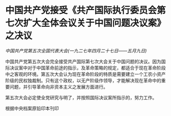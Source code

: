 # 中国共产党接受《共产国际执行委员会第七次扩大全体会议关于中国问题决议案》之决议

*中国共产党第五次全国代表大会(一九二七年四月二十七日——五月九日)*

中国共产党第五次大会完全接受共产国际第七次大会关于中国问题的决议。因为国际决议案中对于中国革命前途的指示，及革命策略的规定，都适合于现在革命阶段中之客观的环境。第五次大会认为现在革命阶段的特质是需要建立一个工农小资产阶级的民权独裁制。只有这个政权，以无产阶级作领导，才能解决现在革命中的重要问题，并引导革命向非资本主义之发展方面进行。

 第五次大会必定使全党研究与明了，并按照国际决议案所指示的，努力工作。

根据中央档案原铅印本刊印